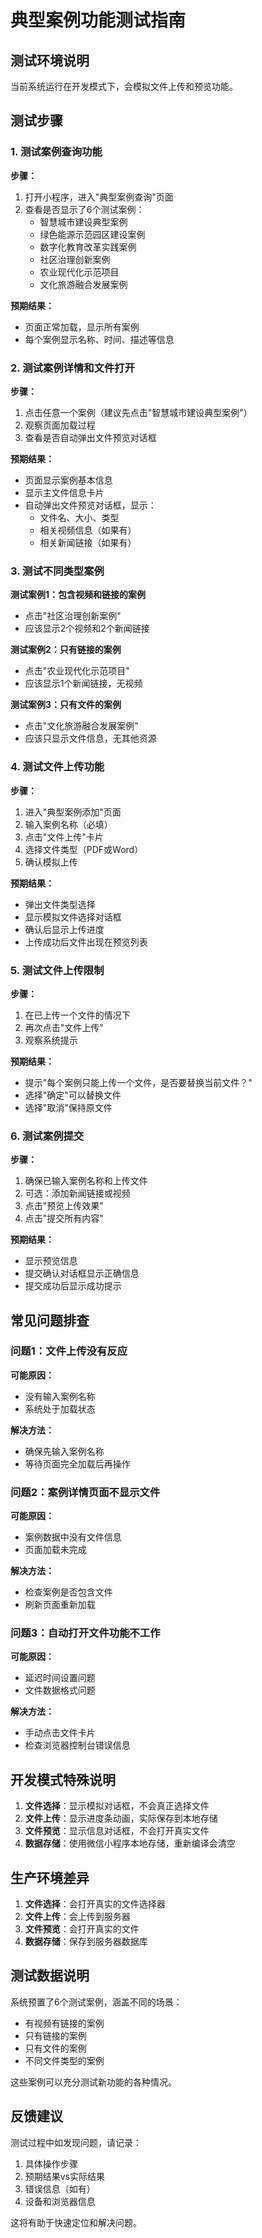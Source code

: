 # 典型案例功能测试指南

## 测试环境说明

当前系统运行在开发模式下，会模拟文件上传和预览功能。

## 测试步骤

### 1. 测试案例查询功能

**步骤：**
1. 打开小程序，进入"典型案例查询"页面
2. 查看是否显示了6个测试案例：
   - 智慧城市建设典型案例
   - 绿色能源示范园区建设案例  
   - 数字化教育改革实践案例
   - 社区治理创新案例
   - 农业现代化示范项目
   - 文化旅游融合发展案例

**预期结果：**
- 页面正常加载，显示所有案例
- 每个案例显示名称、时间、描述等信息

### 2. 测试案例详情和文件打开

**步骤：**
1. 点击任意一个案例（建议先点击"智慧城市建设典型案例"）
2. 观察页面加载过程
3. 查看是否自动弹出文件预览对话框

**预期结果：**
- 页面显示案例基本信息
- 显示主文件信息卡片
- 自动弹出文件预览对话框，显示：
  - 文件名、大小、类型
  - 相关视频信息（如果有）
  - 相关新闻链接（如果有）

### 3. 测试不同类型案例

**测试案例1：包含视频和链接的案例**
- 点击"社区治理创新案例"
- 应该显示2个视频和2个新闻链接

**测试案例2：只有链接的案例**
- 点击"农业现代化示范项目"
- 应该显示1个新闻链接，无视频

**测试案例3：只有文件的案例**
- 点击"文化旅游融合发展案例"
- 应该只显示文件信息，无其他资源

### 4. 测试文件上传功能

**步骤：**
1. 进入"典型案例添加"页面
2. 输入案例名称（必填）
3. 点击"文件上传"卡片
4. 选择文件类型（PDF或Word）
5. 确认模拟上传

**预期结果：**
- 弹出文件类型选择
- 显示模拟文件选择对话框
- 确认后显示上传进度
- 上传成功后文件出现在预览列表

### 5. 测试文件上传限制

**步骤：**
1. 在已上传一个文件的情况下
2. 再次点击"文件上传"
3. 观察系统提示

**预期结果：**
- 提示"每个案例只能上传一个文件，是否要替换当前文件？"
- 选择"确定"可以替换文件
- 选择"取消"保持原文件

### 6. 测试案例提交

**步骤：**
1. 确保已输入案例名称和上传文件
2. 可选：添加新闻链接或视频
3. 点击"预览上传效果"
4. 点击"提交所有内容"

**预期结果：**
- 显示预览信息
- 提交确认对话框显示正确信息
- 提交成功后显示成功提示

## 常见问题排查

### 问题1：文件上传没有反应
**可能原因：**
- 没有输入案例名称
- 系统处于加载状态

**解决方法：**
- 确保先输入案例名称
- 等待页面完全加载后再操作

### 问题2：案例详情页面不显示文件
**可能原因：**
- 案例数据中没有文件信息
- 页面加载未完成

**解决方法：**
- 检查案例是否包含文件
- 刷新页面重新加载

### 问题3：自动打开文件功能不工作
**可能原因：**
- 延迟时间设置问题
- 文件数据格式问题

**解决方法：**
- 手动点击文件卡片
- 检查浏览器控制台错误信息

## 开发模式特殊说明

1. **文件选择**：显示模拟对话框，不会真正选择文件
2. **文件上传**：显示进度条动画，实际保存到本地存储
3. **文件预览**：显示信息对话框，不会打开真实文件
4. **数据存储**：使用微信小程序本地存储，重新编译会清空

## 生产环境差异

1. **文件选择**：会打开真实的文件选择器
2. **文件上传**：会上传到服务器
3. **文件预览**：会打开真实的文件
4. **数据存储**：保存到服务器数据库

## 测试数据说明

系统预置了6个测试案例，涵盖不同的场景：
- 有视频有链接的案例
- 只有链接的案例  
- 只有文件的案例
- 不同文件类型的案例

这些案例可以充分测试新功能的各种情况。

## 反馈建议

测试过程中如发现问题，请记录：
1. 具体操作步骤
2. 预期结果vs实际结果
3. 错误信息（如有）
4. 设备和浏览器信息

这将有助于快速定位和解决问题。
